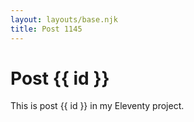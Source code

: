 ```yaml
---
layout: layouts/base.njk
title: Post 1145
---
```


# Post {{ id }}

This is post {{ id }} in my Eleventy project.
